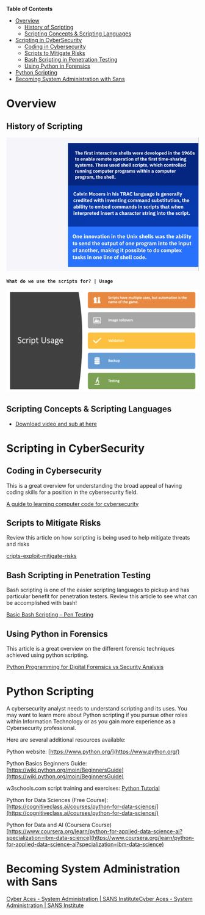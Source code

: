 <!-- START doctoc generated TOC please keep comment here to allow auto update -->
<!-- DON'T EDIT THIS SECTION, INSTEAD RE-RUN doctoc TO UPDATE -->
**Table of Contents**   

- [Overview](#overview)
  - [History of Scripting](#history-of-scripting)
  - [Scripting Concepts & Scripting Languages](#scripting-concepts--scripting-languages)
- [Scripting in CyberSecurity](#scripting-in-cybersecurity)
  - [Coding in Cybersecurity](#coding-in-cybersecurity)
  - [Scripts to Mitigate Risks](#scripts-to-mitigate-risks)
  - [Bash Scripting in Penetration Testing](#bash-scripting-in-penetration-testing)
  - [Using Python in Forensics](#using-python-in-forensics)
- [Python Scripting](#python-scripting)
- [Becoming System Administration with Sans](#becoming-system-administration-with-sans)

<!-- END doctoc generated TOC please keep comment here to allow auto update -->

# Overview

## History of Scripting

<img src="../images/2022-08-05-14-19-35-image.png" title="" alt="" data-align="center">

**`What do we use the scripts for? | Usage`**

<img src="../images/2022-08-05-14-20-53-image.png" title="" alt="" data-align="center">

## Scripting Concepts & Scripting Languages

- [Download video and sub at here](./videos)

# Scripting in CyberSecurity

## Coding in Cybersecurity

T​his is a great overview for understanding the broad appeal of having coding skills for a position in the cybersecurity field.

[A guide to learning computer code for cybersecurity](https://cybersecurityguide.org/resources/coding-for-cybersecurity/ "Coding in Cybersecurity")

## Scripts to Mitigate Risks

Review this article on how scripting is being used to help mitigate threats and risks

[cripts-exploit-mitigate-risks](https://www.sans.org/reading-room/whitepapers/scripting/scripts-exploit-mitigate-risks-1313)

## Bash Scripting in Penetration Testing

B​ash scripting is one of the easier scripting languages to pickup and has particular benefit for penetration testers. Review this article to see what can be accomplished with bash!

[Basic Bash Scripting &#8211; Pen Testing](https://pentestforbeginners.blog/2018/05/30/basic-bash-scripting/)

## Using Python in Forensics

T​his article is a great overview on the different forensic techniques achieved using python scripting.

[Python Programming for Digital Forensics vs Security Analysis](https://opensourceforu.com/2016/11/python-programming-digital-forensics-security-analysis/)

# Python Scripting

A cybersecurity analyst needs to understand scripting and its uses. You may want to learn more about Python scripting if you pursue other roles within Information Technology or as you gain more experience as a Cybersecurity professional.

Here are several additional resources available:

Python website: [https://www.python.org/](https://www.python.org/)

Python Basics Beginners Guide: [https://wiki.python.org/moin/BeginnersGuide](https://wiki.python.org/moin/BeginnersGuide)

w3schools.com script training and exercises: [Python Tutorial](https://www.w3schools.com/python/default.asp)

Python for Data Sciences (Free Course): [https://cognitiveclass.ai/courses/python-for-data-science/](https://cognitiveclass.ai/courses/python-for-data-science/)

Python for Data and AI (Coursera Course) [https://www.coursera.org/learn/python-for-applied-data-science-ai?specialization=ibm-data-science](https://www.coursera.org/learn/python-for-applied-data-science-ai?specialization=ibm-data-science)

# Becoming System Administration with Sans

[Cyber Aces - System Administration | SANS Institute](https://www.sans.org/cyberaces/system-administration/)[Cyber Aces - System Administration | SANS Institute](https://www.sans.org/cyberaces/system-administration/)


